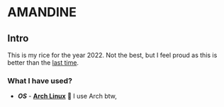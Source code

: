 # AMANDINE

## Intro
This is my rice for the year 2022. Not the best, but I feel proud as this is better than the [last time](https://github.com/EthanRodrigo/dotfiles/tree/main/Esme). 

### What I have used?
- ***OS*** - **[Arch Linux](https://aur.archlinux.org/)**  I use Arch btw,
